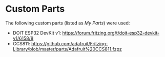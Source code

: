 # Custom Parts

The following custom parts (listed as _My Parts_) were used:

* DOIT ESP32 DevKit v1: https://forum.fritzing.org/t/doit-esp32-devkit-v1/6158/8
* CCS811: https://github.com/adafruit/Fritzing-Library/blob/master/parts/Adafruit%20CCS811.fzpz
